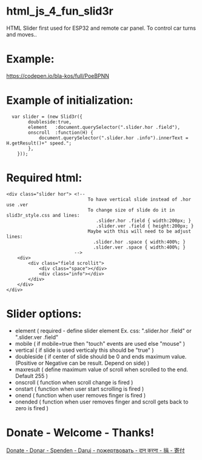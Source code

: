 # html_js_4_fun_slid3r
HTML Slider first used for ESP32 and remote car panel. To control car turns and moves.. 


# Example:
https://codepen.io/bla-kos/full/PoeBPNN

# Example of initialization:
```
  var slider = (new Slid3r({
        doubleside:true,
        element   :document.querySelector(".slider.hor .field"),
        onscroll  :function(H) {
            document.querySelector(".slider.hor .info").innerText = H.getResult()+" speed.";
        },
    }));
```

# Required html:
```
<div class="slider hor"> <!-- 
                              To have vertical slide instead of .hor use .ver 
                              To change size of slide do it in slid3r_style.css and lines:
                                 .slider.hor .field { width:200px; } 
                                 .slider.ver .field { height:200px; }
                              Maybe with this will need to be adjust lines:
                                .slider.hor .space { width:400%; }
                                .slider.ver .space { width:400%; }
                         -->
    <div>
        <div class="field scrollit">
            <div class="space"></div>
            <div class="info"></div>
        </div>
    </div>
</div>
```

# Slider options:
  - element    ( required - define slider element Ex. css: ".slider.hor .field"   or   ".slider.ver .field"
  - mobile     ( if mobile=true then "touch" events are used else "mouse" )
  - vertical   ( if slide is used verticaly this should be "true" )
  - doubleside ( if center of slide should be 0 and ends maximum value. (Positive or Negative can be result. Depend on side) )
  - maxresult  ( define maximum value of scroll when scrolled to the end. Default 255 )
  - onscroll   ( function when scroll change is fired )
  - onstart    ( function when user start scrolling is fired )
  - onend      ( function when user removes finger is fired )
  - onended    ( function when user removes finger and scroll gets back to zero is fired )

# Donate - Welcome - Thanks!
<a href="https://www.paypal.com/donate/?hosted_button_id=QGRYL4SL5N4FE"> Donate - Donar - Spenden - Daruj - пожертвовать - दान करना - 捐 - 寄付</a>
